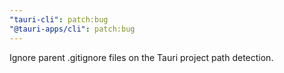 ```yaml
---
"tauri-cli": patch:bug
"@tauri-apps/cli": patch:bug
---
```


Ignore parent .gitignore files on the Tauri project path detection.
